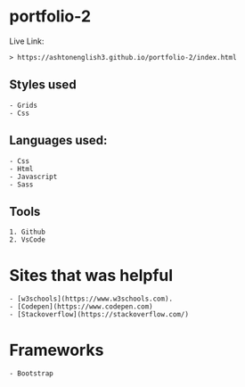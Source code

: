 # portfolio-2
Live Link:
```
> https://ashtonenglish3.github.io/portfolio-2/index.html

```

## Styles used
```
- Grids
- Css
```
## Languages used:
```
- Css
- Html
- Javascript 
- Sass
```

## Tools
```
1. Github
2. VsCode
```
# Sites that was helpful

```
- [w3schools](https://www.w3schools.com).
- [Codepen](https://www.codepen.com)
- [Stackoverflow](https://stackoverflow.com/)

```
# Frameworks

```
- Bootstrap
```
